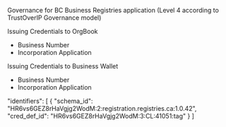 Governance for BC Business Registries application (Level 4 according to TrustOverIP Governance model)

Issuing Credentials to OrgBook
* Business Number
* Incorporation Application

Issuing Credentials to Business Wallet
* Business Number
* Incorporation Application


"identifiers": [
      {
        "schema_id": "HR6vs6GEZ8rHaVgjg2WodM:2:registration.registries.ca:1.0.42",
        "cred_def_id": "HR6vs6GEZ8rHaVgjg2WodM:3:CL:41051:tag"
      }
]
